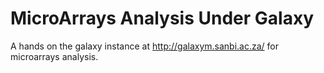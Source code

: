 # MicroArrays Analysis Under Galaxy

A hands on the galaxy instance at http://galaxym.sanbi.ac.za/ for microarrays analysis.
